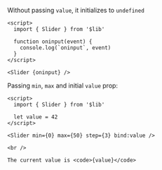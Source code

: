 Without passing `value`, it initializes to `undefined`

```svelte example
<script>
  import { Slider } from '$lib'

  function oninput(event) {
    console.log(`oninput`, event)
  }
</script>

<Slider {oninput} />
```

Passing `min`, `max` and initial `value` prop:

```svelte example
<script>
  import { Slider } from '$lib'

  let value = 42
</script>

<Slider min={0} max={50} step={3} bind:value />

<br />

The current value is <code>{value}</code>
```
